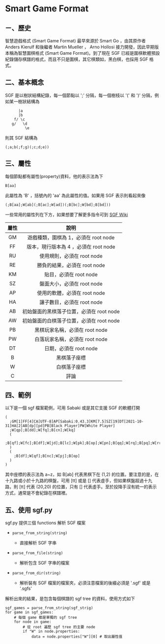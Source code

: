 # Smart Game Format

## ㄧ、歷史
智慧遊戲格式 (Smart Game Format) 最早來源於 Smart Go ，由其原作者 Anders Kierulf 和後繼者 Martin Mueller ， Arno Hollosi 接力開發，因此早期版本稱為智慧圍棋格式 (Smart Game Format)。到了現在 SGF 已經是圍棋軟體預設紀錄儲存棋譜的格式，而且不只是圍棋，其它棋類如，黑白棋，也採用 SGF 格式。

## 二、基本概念
SGF 是以樹狀結構紀錄，每一個節點以 ';' 分隔，每一個樹枝以 '(' 和 ')' 分隔，例如某一樹狀結構為

          |a
          |b
        f/ \c
       g/   \d
             \e
             
則其 SGF 結構為

    (;a;b(;f;g)(;c;d;e))

## 三、屬性

每個節點都有屬性(property)資料，他的表示法為下

    B[aa]

此屬性為 'B' ，括號內的 'aa' 為此屬性的值。如果用 SGF 表示則看起來像

    (;B[aa];W[ab](;B[ac];W[ad])(;B[bc];W[bd];B[bd]))

一些常用的屬性列在下方，如果想要了解更多指令可到 [SGF Wiki](https://en.wikipedia.org/wiki/Smart_Game_Format)

| 屬性            | 說明                |
| :------------: | :---------------: |
| GM               | 遊戲種類，圍棋為 1，必須在 root node |
| FF               | 版本，現行版本為 4 ，必須在 root node |
| RU               | 使用規則，必須在 root node |
| RE               | 勝負的結果，必須在 root node |
| KM               | 貼目，必須在 root node |
| SZ               | 盤面大小，必須在 root node |
| AP               | 使用的軟體，必須在 root node |
| HA               | 讓子數目，必須在 root node |
| AB               | 初始盤面的黑棋落子位置，必須在 root node |
| AW               | 初始盤面的白棋落子位置，必須在 root node |
| PB               | 黑棋玩家名稱，必須在 root node |
| PW               | 白落玩家名稱，必須在 root node |
| DT               | 日期，必須在 root node |
| B                | 黑棋落子座標 |
| W                | 白棋落子座標 |
| C                | 評論 |

## 四、範例
以下是一個 sgf 檔案範例，可用 Sabaki 或是其它支援 SGF 的軟體打開

    (
      ;GM[1]FF[4]CA[UTF-8]AP[Sabaki:0.43.3]KM[7.5]SZ[19]DT[2021-10-31]HA[2]AB[dp][pd]PB[Black Player]PW[White Player]
      ;W[qp];B[dd];W[fq];B[cn];W[kq]
      (
        ;B[qf];W[fc];B[df];W[jd];B[lc];W[pk];B[op];W[pn];B[qq];W[rq];B[pq];W[rr];B[mq];W[ko]
      )
      (
        ;B[df];W[qf];B[nc];W[pj];B[op]
      )
    )

其中座標的表示法為 a~z，如 B[ab] 代表黑棋下在 (1,2) 的位置。要注意的是，在十九路或小於十九路的棋盤，可用 [tt] 或是 [] 代表虛手，但如果棋盤超過十九路，則 [tt] 代表 (20,20) 的位置，只有 [] 代表虛手。至於投降手沒有統一的表示方式，通常是不會紀錄在棋譜裡。

## 五、使用 sgf.py

sgf.py 提供三個 functions 解析 SGF 檔案

   * `parse_from_string(string)`
      * 直接解析 SGF 字串

   * `parse_from_file(string)`
      * 解析包含 SGF 字串的檔案

   * `parse_from_dir(string)`
      * 解析裝有 SGF 檔案的檔案夾，必須注意檔案的後綴必須是 '.sgf' 或是 '.sgfs'

解析出來的結果，是包含每個棋譜的 sgf tree 的資料，使用方式如下

    sgf_games = parse_from_string(sgf_strig)
    for game in sgf_games:
        # 每個 game 都是單獨的 sgf tree
        for node in game:
            # 從 root 遍歷 sgf tree 的主要 node
            if "W" in node.properties:
                data = node.properties["W"][0] # 取出屬性值
    
